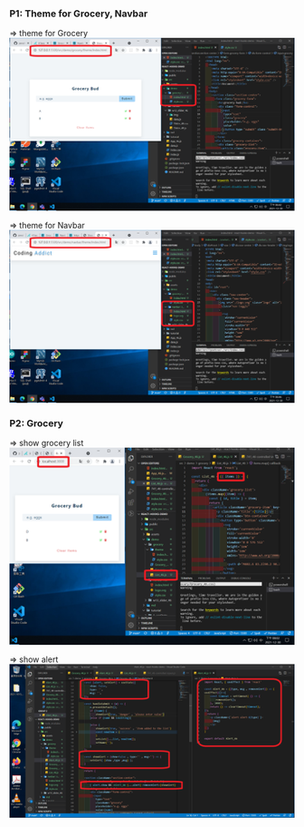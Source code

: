 ### P1: Theme for Grocery, Navbar

=> theme for Grocery
![p1-1.png](./p1-1.png)

=> theme for Navbar
![p1-2.png](./p1-2.png)

### P2: Grocery

=> show grocery list
![p2-1.png](./p2-1.png)

=> show alert
![p2-2.png](./p2-2.png)

